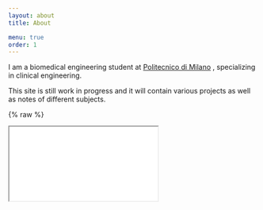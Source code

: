 ```yaml
---
layout: about
title: About

menu: true
order: 1
---
```


I am a biomedical engineering student at [Politecnico di Milano](https://www.polimi.it/en/) , specializing in clinical engineering.

This site is still work in progress and it will contain various projects as well as notes of different subjects.

{% raw %}
<iframe  src="graph.html" </iframe>
{% endraw%}
